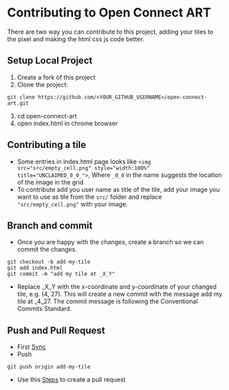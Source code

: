 # Contributing to Open Connect ART

There are two way you can contribute to this project, adding your tiles to the pixel and making the html css js code better.

## Setup Local Project

1. Create a fork of this project
2. Clone the project:
``` 
git clone https://github.com/<YOUR_GITHUB_USERNAME>/open-connect-art.git
```
3. cd open-connect-art
4. open index.html in chrome browser

## Contributing a tile

- Some entries in index.html page looks like ```<img src="src/empty_cell.png" style="width:100%"  title="UNCLAIMED_0_0_">```, Where ```_0_0``` in the name suggests the location of the image in the grid 
- To contribute add you user name as title of the tile, add your image you want to use as tile from the ```src/``` folder and replace ```"src/empty_cell.png"``` with your image.

## Branch and commit 
- Once you are happy with the changes, create a branch so we can commit the changes.
```
git checkout -b add-my-tile
git add index.html
git commit -m "add my tile at _X_Y"
```
- Replace _X_Y with the x-coordinate and y-coordinate of your changed tile, e.g. (4, 27). This will create a new commit with the message add my tile at _4_27. The commit message is following the Conventional Commits Standard.

## Push and Pull Request
- First [Sync](https://help.github.com/en/articles/syncing-a-fork)
- Push
```
git push origin add-my-tile
```
- Use this [Steps](https://help.github.com/en/articles/creating-a-pull-request-from-a-fork)  to create a pull request
